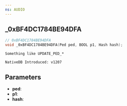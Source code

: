 ```yaml
---
ns: AUDIO
---
```

## _0xBF4DC1784BE94DFA

```c
// 0xBF4DC1784BE94DFA
void _0xBF4DC1784BE94DFA(Ped ped, BOOL p1, Hash hash);
```

```
Something like UPDATE_PED_*

NativeDB Introduced: v1207
```

## Parameters
* **ped**:
* **p1**:
* **hash**:
